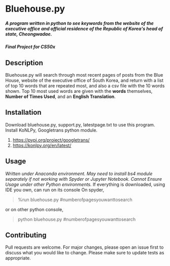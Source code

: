 # Bluehouse.py
##### A program written in python to see keywords from the website of the executive office and official residence of the Republic of Korea's head of state, Cheongwadae.
##### Final Project for CS50x

## Description
Bluehouse.py will search through most recent pages of posts from the Blue House, website of the executive office of South Korea, and return with a list of top 10 words that are repeated most, and also a csv file with the 10 words shown. Top 10 most used words are given with the **words** themselves, **Number of Times Used**, and an **English Translation**. 

## Installation
Download bluehouse.py, support.py, latestpage.txt to use this program.
Install KoNLPy, Googletrans python module.
1. https://pypi.org/project/googletrans/
2. https://konlpy.org/en/latest/

## Usage
*Written under Anaconda environment. May need to install bs4 module separately if not working with Spyder or Jupyter Notebook. 
Cannot Ensure Usage under other Python environments.*
If everything is downloaded, using IDE you own, can run on its console
On spyder,
> %run bluehouse.py #numberofpagesyouwanttosearch

or on other python console, 
> python bluehouse.py #numberofpagesyouwanttosearch



## Contributing
Pull requests are welcome. For major changes, please open an issue first to discuss what you would like to change.
Please make sure to update tests as appropriate.




